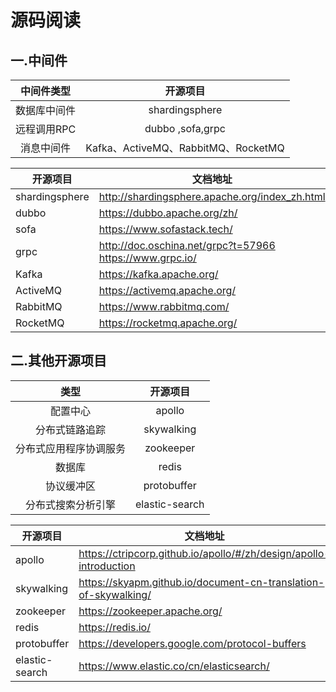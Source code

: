 # 源码阅读

## 一.中间件

|  中间件类型  |              开源项目               |
| :----------: | :---------------------------------: |
| 数据库中间件 |           shardingsphere            |
| 远程调用RPC  |          dubbo ,sofa,grpc           |
|  消息中间件  | Kafka、ActiveMQ、RabbitMQ、RocketMQ |



| 开源项目       | 文档地址                                                    | 项目地址                                               |
| -------------- | ----------------------------------------------------------- | ------------------------------------------------------ |
| shardingsphere | http://shardingsphere.apache.org/index_zh.html              | https://github.com/apache/shardingsphere               |
| dubbo          | https://dubbo.apache.org/zh/                                | https://github.com/apache/dubbo                        |
| sofa           | https://www.sofastack.tech/                                 | https://github.com/sofastack/sofa-rpc                  |
| grpc           | http://doc.oschina.net/grpc?t=57966<br>https://www.grpc.io/ | https://github.com/grpc/grpc                           |
| Kafka          | https://kafka.apache.org/                                   | https://github.com/apache/kafka                        |
| ActiveMQ       | https://activemq.apache.org/                                | https://github.com/apache/activemq                     |
| RabbitMQ       | https://www.rabbitmq.com/                                   | https://github.com/rabbitmq                            |
| RocketMQ       | https://rocketmq.apache.org/                                | https://github.com/apache/rocketmq/tree/master/docs/cn |



## 二.其他开源项目

|          类型          |    开源项目    |
| :--------------------: | :------------: |
|        配置中心        |     apollo     |
|     分布式链路追踪     |   skywalking   |
| 分布式应用程序协调服务 |   zookeeper    |
|         数据库         |     redis      |
|       协议缓冲区       |  protobuffer   |
|   分布式搜索分析引擎   | elastic-search |

| 开源项目       | 文档地址                                                     | 项目地址                                    |
| -------------- | ------------------------------------------------------------ | ------------------------------------------- |
| apollo         | https://ctripcorp.github.io/apollo/#/zh/design/apollo-introduction | https://github.com/ctripcorp/apollo         |
| skywalking     | https://skyapm.github.io/document-cn-translation-of-skywalking/ | https://github.com/apache/skywalking        |
| zookeeper      | https://zookeeper.apache.org/                                | https://github.com/apache/zookeeper         |
| redis          | https://redis.io/                                            | https://github.com/redis/redis              |
| protobuffer    | https://developers.google.com/protocol-buffers               | https://github.com/protocolbuffers/protobuf |
| elastic-search | https://www.elastic.co/cn/elasticsearch/                     | https://github.com/elastic/elasticsearch    |
